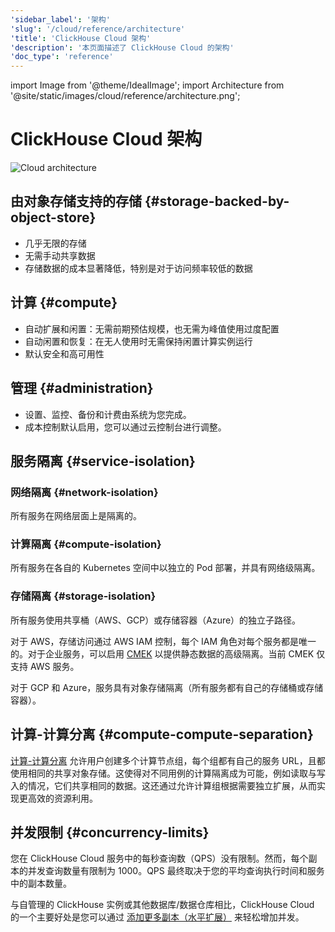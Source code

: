 ```yaml
---
'sidebar_label': '架构'
'slug': '/cloud/reference/architecture'
'title': 'ClickHouse Cloud 架构'
'description': '本页面描述了 ClickHouse Cloud 的架构'
'doc_type': 'reference'
---
```


import Image from '@theme/IdealImage';
import Architecture from '@site/static/images/cloud/reference/architecture.png';

# ClickHouse Cloud 架构

<Image img={Architecture} size='lg' alt='Cloud architecture'/>

## 由对象存储支持的存储 {#storage-backed-by-object-store}
- 几乎无限的存储
- 无需手动共享数据
- 存储数据的成本显著降低，特别是对于访问频率较低的数据

## 计算 {#compute}
- 自动扩展和闲置：无需前期预估规模，也无需为峰值使用过度配置
- 自动闲置和恢复：在无人使用时无需保持闲置计算实例运行
- 默认安全和高可用性

## 管理 {#administration}
- 设置、监控、备份和计费由系统为您完成。
- 成本控制默认启用，您可以通过云控制台进行调整。

## 服务隔离 {#service-isolation}

### 网络隔离 {#network-isolation}

所有服务在网络层面上是隔离的。

### 计算隔离 {#compute-isolation}

所有服务在各自的 Kubernetes 空间中以独立的 Pod 部署，并具有网络级隔离。

### 存储隔离 {#storage-isolation}

所有服务使用共享桶（AWS、GCP）或存储容器（Azure）的独立子路径。

对于 AWS，存储访问通过 AWS IAM 控制，每个 IAM 角色对每个服务都是唯一的。对于企业服务，可以启用 [CMEK](/cloud/security/cmek) 以提供静态数据的高级隔离。当前 CMEK 仅支持 AWS 服务。

对于 GCP 和 Azure，服务具有对象存储隔离（所有服务都有自己的存储桶或存储容器）。

## 计算-计算分离 {#compute-compute-separation}
[计算-计算分离](/cloud/reference/warehouses) 允许用户创建多个计算节点组，每个组都有自己的服务 URL，且都使用相同的共享对象存储。这使得对不同用例的计算隔离成为可能，例如读取与写入的情况，它们共享相同的数据。这还通过允许计算组根据需要独立扩展，从而实现更高效的资源利用。

## 并发限制 {#concurrency-limits}

您在 ClickHouse Cloud 服务中的每秒查询数（QPS）没有限制。然而，每个副本的并发查询数量有限制为 1000。QPS 最终取决于您的平均查询执行时间和服务中的副本数量。

与自管理的 ClickHouse 实例或其他数据库/数据仓库相比，ClickHouse Cloud 的一个主要好处是您可以通过 [添加更多副本（水平扩展）](/manage/scaling#manual-horizontal-scaling) 来轻松增加并发。
